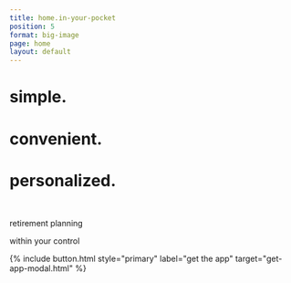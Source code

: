 ```yaml
---
title: home.in-your-pocket
position: 5
format: big-image
page: home
layout: default
---
```


# simple.

# convenient.

# personalized.

<br/>

retirement planning

within your control

{% include button.html style="primary" label="get the app" target="get-app-modal.html" %}

<!-- If needed to change the image of the homepage _ replace featureImage.jpeg -->